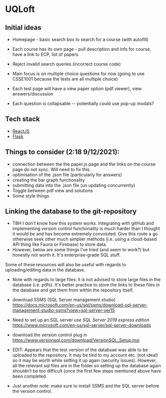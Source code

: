 # UQLoft

## Initial ideas
- Homepage - basic search box to search for a course (with autofill)
- Each course has its own page - pull description and info for course, have a link to ECP, list of papers
- Reject invalid search queries (incorrect course code)
- Main focus is on multiple choice questions for now (going to use CSSE1001 because the tests are all multiple choice)

- Each test page will have a view paper option (pdf viewer), view answers/discussion
- Each question is collapsable -- potentially could use pop-up modals?

## Tech stack
- [ReactJS](https://reactjs.org/)
- [Flask](https://flask.palletsprojects.com/en/2.0.x/)

## Things to consider (2:18 9/12/2021):
- connection between the the paper.js page and the links on the course page do not sync. Will need to fix this. 
- optimisation of the .json file (particularly for answers)
- creating the bar graph functionality
- submitting data into the .json file (un updating concurrently)
- Toggle between pdf view and solutions
- Some style things

## Linking the database to the git-repository
- TBH I don't know how this system works. Integrating with gitHub and implementing version control functionality is much harder than I thought it would be and has become extremely convoluted. Give this route a go otherwise seek other much simplier methods (i.e. using a cloud-based API thing like Fauna or Firebase) to store data.
- However, below are some things I've tried (and seem to work?) but honestly not worth it. It's enterprise-grade SQL stuff. 

Some of these resources will also be useful with regards to uploading/editing data in the database. 
- Note with regards to large files: it is not advised to store large files in the database (i.e. pdfs). It's better practice to store the links to these files in the database and get them from within the repository itself. 
- download SSMS (SQL Server management studio) https://docs.microsoft.com/en-us/sql/ssms/download-sql-server-management-studio-ssms?view=sql-server-ver15
- Need to set up an SQL server *use SQL Server 2019 express edition* https://www.microsoft.com/en-us/sql-server/sql-server-downloads 
- download the version control plug in https://www.versionsql.com/download/VersionSQL_Setup.msi

- EDIT: Appears that the test version of the databsae was able to be uploaded to the repository. It may be tied to my account etc. (not ideal) so it may be worth while setting it up again (security issues). However, all the relevant sql files are in the folder so setting up the database again shouldn't be too difficult (once the first few steps mentioned above have been completed.
- Just another note: make sure to install SSMS and the SQL server before the version control. 
